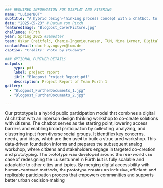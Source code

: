 ```yaml
---
### REQUIRED INFORMATION FOR DISPLAY AND FITERING
name: "LuisenBOT"
subtitle: "A hybrid design-thinking process concept with a chatbot, to lower the threshold to participate in a public participation process."
date: "2025-05-23" # Datum vom Pitch
featuredImage: "Blogpost_CoverPicture.jpg"
challenge: Fürth
year: Spring 2025 #Semester
team: Oskar Breitfeld, Chemie-Ingenieurwesen, TUM, Nina Lermer, Digital Engineering, HM, Katharina Kaun, Digital Engineering, HM, Duc Huy Nguyen, Politics & Technology, TUM
contactEmail: duc-huy.nguyen@tum.de
caption: "Credits: Photo by students"

### OPTIONAL FURTHER DETAILS
outputs:
  - type: pdf
    label: project report
    iUrl: "Blogpost_Project_Report.pdf"
    description: Project Report of Team Fürth 1
gallery:
  - "Blogpost_FurtherDocuments_1.jpg"
  - "Blogpost_FurtherDocuments_2.jpg"

---
```


Our prototype is a hybrid public participation model that combines a digital AI chatbot with an inperson design thinking workshop to co-create solutions with citizens. The chatbot serves as the starting point, lowering access barriers and enabling broad participation by collecting, analyzing, and clustering input from diverse social groups. It identifies key concerns, needs, and ideas, which are then used to build a structured workshop. This data-driven foundation informs and prepares the subsequent analog workshop, where citizens and stakeholders engage in targeted co-creation and prototyping. The prototype was developed around the real-world use case of
redesigning the Luisentunnel in Fürth but is fully scalable and adaptable to other cities and topics. By merging digital accessibility with human-centered methods, the prototype creates an inclusive, efficient, and replicable participation process that empowers communities and supports better urban decision-making.
